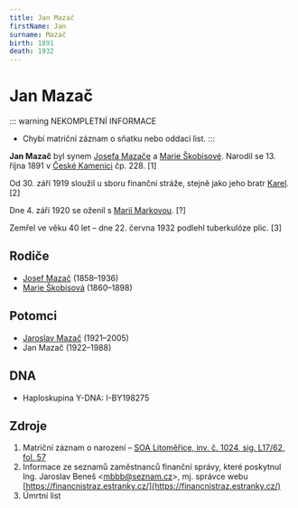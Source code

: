 ```yaml
---
title: Jan Mazač
firstName: Jan
surname: Mazač
birth: 1891
death: 1932
---
```


# Jan Mazač

::: warning NEKOMPLETNÍ INFORMACE
- Chybí matriční záznam o sňatku nebo oddací list.
:::

**Jan Mazač** byl synem [Josefa Mazače](mazac-josef-1858.md) a [Marie Škobisové](skobisova-marie-1860.md). Narodil se 13. října 1891 v [České Kamenici](https://cs.wikipedia.org/wiki/%C4%8Cesk%C3%A1_Kamenice) čp. 228. [1]

Od 30. září 1919 sloužil u sboru finanční stráže, stejně jako jeho bratr [Karel](mazac-karel-1884.md). [2]

Dne 4. září 1920 se oženil s [Marií Markovou](markova-marie-1887.md). [?]

Zemřel ve věku 40 let – dne 22. června 1932 podlehl tuberkulóze plic. [3]


## Rodiče

- [Josef Mazač](mazac-josef-1858.md) (1858–1936)
- [Marie Škobisová](skobisova-marie-1860.md) (1860–1898)


## Potomci

- [Jaroslav Mazač](mazac-jaroslav-1921.md) (1921–2005)
- Jan Mazač (1922–1988)


## DNA

- Haploskupina Y-DNA: I-BY198275


## Zdroje

1. Matriční záznam o narození – [SOA Litoměřice, inv. č. 1024, sig. L17/62, fol. 57](http://vademecum.soalitomerice.cz/vademecum/permalink?xid=09ddd7cea03b9b8d:4e496e4e:12216bae987:-79a3&scan=007819bb0e014b7490f5e165f609da49)
2. Informace ze seznamů zaměstnanců finanční správy, které poskytnul Ing. Jaroslav Beneš \<[mbbb@seznam.cz](mailto:mbbb@seznam.cz)>, mj. správce webu [https://financnistraz.estranky.cz/](https://financnistraz.estranky.cz/)
3. Úmrtní list